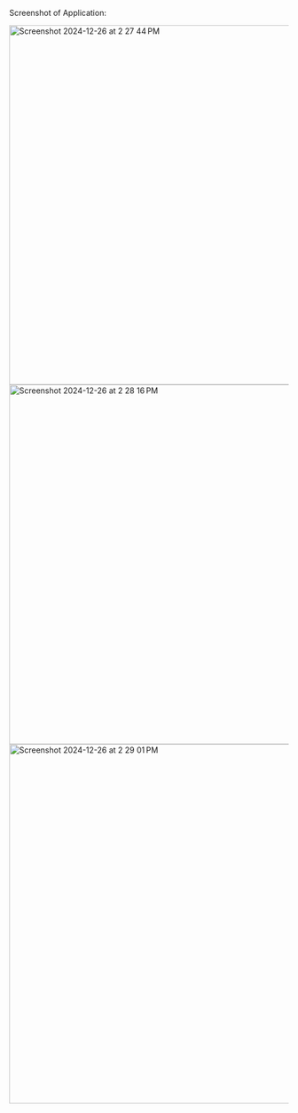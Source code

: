 Screenshot of Application:


<img width="648" alt="Screenshot 2024-12-26 at 2 27 44 PM" src="https://github.com/user-attachments/assets/cfa1a6d4-29f9-436c-a7fe-6334b889ccf6" />
<img width="648" alt="Screenshot 2024-12-26 at 2 28 16 PM" src="https://github.com/user-attachments/assets/7020ac81-daa0-4205-9fb4-233a85ee8b6b" />
<img width="648" alt="Screenshot 2024-12-26 at 2 29 01 PM" src="https://github.com/user-attachments/assets/94b7ef4b-041c-4f62-a7c9-d56a69daf168" />

